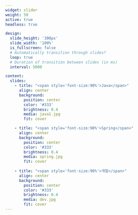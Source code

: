 ```yaml
---
widget: slider
weight: 50
active: true
headless: true

design:
  slide_height: '300px'
  slide_width: '100%'
  is_fullscreen: false
  # Automatically transition through slides?
  loop: true
  # Duration of transition between slides (in ms)
  interval: 5000

content:
  slides:
    - title: "<span style='font-size:90%'>Java</span>"
      align: center
      background:
        position: center
        color: '#333'
        brightness: 0.4
        media: java1.jpg
        fit: cover

    - title: "<span style='font-size:90%'>Spring</span>"
      align: center
      background:
        position: center
        color: '#333'
        brightness: 0.4
        media: spring.jpg
        fit: cover
    
    - title: "<span style='font-size:90%'>개발</span>"
      align: center
      background: 
        position: center
        color: '#333'
        brightness: 0.4
        media: dev.jpg
        fit: cover
---
```

